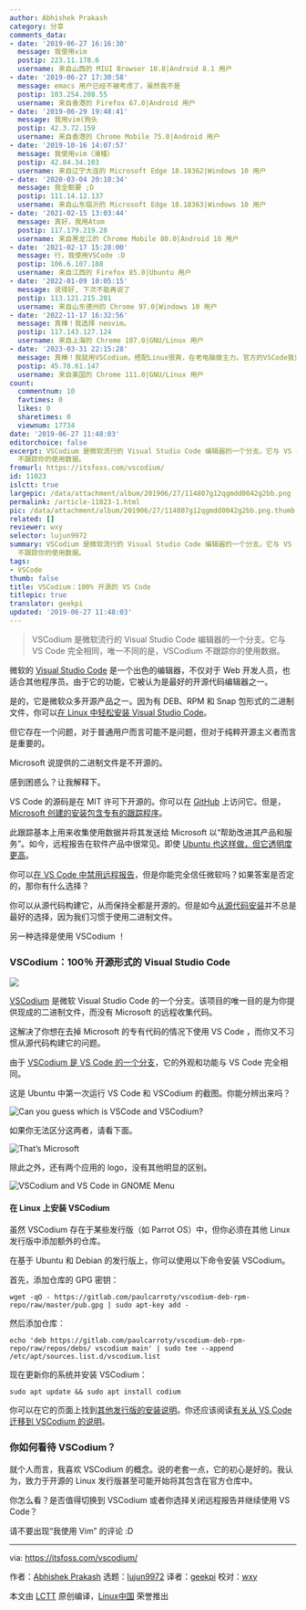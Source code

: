 ```yaml
---
author: Abhishek Prakash
category: 分享
comments_data:
- date: '2019-06-27 16:16:30'
  message: 我使用vim
  postip: 223.11.178.6
  username: 来自山西的 MIUI Browser 10.8|Android 8.1 用户
- date: '2019-06-27 17:30:58'
  message: emacs 用户已经不被考虑了，虽然我不是
  postip: 103.254.208.55
  username: 来自香港的 Firefox 67.0|Android 用户
- date: '2019-06-29 19:48:41'
  message: 我用vim(狗头
  postip: 42.3.72.159
  username: 来自香港的 Chrome Mobile 75.0|Android 用户
- date: '2019-10-16 14:07:57'
  message: 我使用vim（滑稽）
  postip: 42.84.34.103
  username: 来自辽宁大连的 Microsoft Edge 18.18362|Windows 10 用户
- date: '2020-03-04 20:10:34'
  message: 我全都要 ;D
  postip: 111.14.12.137
  username: 来自山东临沂的 Microsoft Edge 18.18363|Windows 10 用户
- date: '2021-02-15 13:03:44'
  message: 真好，我用Atom
  postip: 117.179.219.28
  username: 来自黑龙江的 Chrome Mobile 80.0|Android 10 用户
- date: '2021-02-17 15:28:00'
  message: 行，我使用VSCode :D
  postip: 106.6.107.188
  username: 来自江西的 Firefox 85.0|Ubuntu 用户
- date: '2022-01-09 10:05:15'
  message: 说得好, 下次不能再说了
  postip: 113.121.215.201
  username: 来自山东德州的 Chrome 97.0|Windows 10 用户
- date: '2022-11-17 16:32:56'
  message: 真棒！我选择 neovim。
  postip: 117.143.127.124
  username: 来自上海的 Chrome 107.0|GNU/Linux 用户
- date: '2023-03-31 22:15:28'
  message: 真棒！我就用VSCodium，搭配Linux很爽，在老电脑做主力。官方的VSCode我只在Windows上面用
  postip: 45.78.61.147
  username: 来自美国的 Chrome 111.0|GNU/Linux 用户
count:
  commentnum: 10
  favtimes: 0
  likes: 0
  sharetimes: 0
  viewnum: 17734
date: '2019-06-27 11:48:03'
editorchoice: false
excerpt: VSCodium 是微软流行的 Visual Studio Code 编辑器的一个分支。它与 VS Code 完全相同，唯一不同的是，VSCodium
  不跟踪你的使用数据。
fromurl: https://itsfoss.com/vscodium/
id: 11023
islctt: true
largepic: /data/attachment/album/201906/27/114807g12qgmdd0042g2bb.png
permalink: /article-11023-1.html
pic: /data/attachment/album/201906/27/114807g12qgmdd0042g2bb.png.thumb.jpg
related: []
reviewer: wxy
selector: lujun9972
summary: VSCodium 是微软流行的 Visual Studio Code 编辑器的一个分支。它与 VS Code 完全相同，唯一不同的是，VSCodium
  不跟踪你的使用数据。
tags:
- VSCode
thumb: false
title: VSCodium：100% 开源的 VS Code
titlepic: true
translator: geekpi
updated: '2019-06-27 11:48:03'
---
```



> 
> VSCodium 是微软流行的 Visual Studio Code 编辑器的一个分支。它与 VS Code 完全相同，唯一不同的是，VSCodium 不跟踪你的使用数据。
> 
> 
> 


微软的 [Visual Studio Code](https://code.visualstudio.com/) 是一个出色的编辑器，不仅对于 Web 开发人员，也适合其他程序员。由于它的功能，它被认为是最好的开源代码编辑器之一。


是的，它是微软众多开源产品之一。因为有 DEB、RPM 和 Snap 包形式的二进制文件，你可以[在 Linux 中轻松安装 Visual Studio Code](https://itsfoss.com/install-visual-studio-code-ubuntu/)。


但它存在一个问题，对于普通用户而言可能不是问题，但对于纯粹开源主义者而言是重要的。


Microsoft 说提供的二进制文件是不开源的。


感到困惑么？让我解释下。


VS Code 的源码是在 MIT 许可下开源的。你可以在 [GitHub](https://github.com/Microsoft/vscode) 上访问它。但是，[Microsoft 创建的安装包含专有的跟踪程序](https://github.com/Microsoft/vscode/issues/60#issuecomment-161792005)。


此跟踪基本上用来收集使用数据并将其发送给 Microsoft 以“帮助改进其产品和服务”。如今，远程报告在软件产品中很常见。即使 [Ubuntu 也这样做，但它透明度更高](https://itsfoss.com/ubuntu-data-collection-stats/)。


你可以[在 VS Code 中禁用远程报告](https://code.visualstudio.com/docs/supporting/faq#_how-to-disable-telemetry-reporting)，但是你能完全信任微软吗？如果答案是否定的，那你有什么选择？


你可以从源代码构建它，从而保持全都是开源的。但是如今[从源代码安装](https://itsfoss.com/install-software-from-source-code/)并不总是最好的选择，因为我们习惯于使用二进制文件。


另一种选择是使用 VSCodium ！


### VSCodium：100％ 开源形式的 Visual Studio Code


![](/data/attachment/album/201906/27/114807g12qgmdd0042g2bb.png)


[VSCodium](https://vscodium.com/) 是微软 Visual Studio Code 的一个分支。该项目的唯一目的是为你提供现成的二进制文件，而没有 Microsoft 的远程收集代码。


这解决了你想在去掉 Microsoft 的专有代码的情况下使用 VS Code ，而你又不习惯从源代码构建它的问题。


由于 [VSCodium 是 VS Code 的一个分支](https://github.com/VSCodium/vscodium)，它的外观和功能与 VS Code 完全相同。


这是 Ubuntu 中第一次运行 VS Code 和 VSCodium 的截图。你能分辨出来吗？


![Can you guess which is VSCode and VSCodium?](/data/attachment/album/201906/27/114811mgi05zlhld36ulld.png)


如果你无法区分这两者，请看下面。


![That’s Microsoft](/data/attachment/album/201906/27/114813spyp99p7poo97pre.png)


除此之外，还有两个应用的 logo，没有其他明显的区别。


![VSCodium and VS Code in GNOME Menu](/data/attachment/album/201906/27/114815ym8s8ycd8ays81yz.jpg)


#### 在 Linux 上安装 VSCodium


虽然 VSCodium 存在于某些发行版（如 Parrot OS）中，但你必须在其他 Linux 发行版中添加额外的仓库。


在基于 Ubuntu 和 Debian 的发行版上，你可以使用以下命令安装 VSCodium。


首先，添加仓库的 GPG 密钥：



```
wget -qO - https://gitlab.com/paulcarroty/vscodium-deb-rpm-repo/raw/master/pub.gpg | sudo apt-key add -
```

然后添加仓库：



```
echo 'deb https://gitlab.com/paulcarroty/vscodium-deb-rpm-repo/raw/repos/debs/ vscodium main' | sudo tee --append /etc/apt/sources.list.d/vscodium.list
```

现在更新你的系统并安装 VSCodium：



```
sudo apt update && sudo apt install codium
```

你可以在它的页面上找到[其他发行版的安装说明](https://vscodium.com/#install)。你还应该阅读[有关从 VS Code 迁移到 VSCodium 的说明](https://vscodium.com/#migrate)。


### 你如何看待 VSCodium？


就个人而言，我喜欢 VSCodium 的概念。说的老套一点，它的初心是好的。我认为，致力于开源的 Linux 发行版甚至可能开始将其包含在官方仓库中。


你怎么看？是否值得切换到 VSCodium 或者你选择关闭远程报告并继续使用 VS Code？


请不要出现“我使用 Vim” 的评论 :D




---


via: <https://itsfoss.com/vscodium/>


作者：[Abhishek Prakash](https://itsfoss.com/author/abhishek/) 选题：[lujun9972](https://github.com/lujun9972) 译者：[geekpi](https://github.com/geekpi) 校对：[wxy](https://github.com/wxy)


本文由 [LCTT](https://github.com/LCTT/TranslateProject) 原创编译，[Linux中国](https://linux.cn/) 荣誉推出